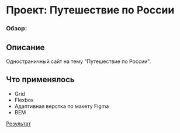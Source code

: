 # Проект: Путешествие по России

### Обзор:
<h2>Описание</h2>
Одностраничный сайт на тему "Путешествие по России".

<h2>Что применялось</h2>
<ul>
    <li>Grid</li>
    <li>Flexbox</li>
    <li>Адаптивная верстка по макету Figma</li>
    <li>BEM</li>
</ul>

<a href="https://makestro.github.io/russian-travel/index.html" target="_blank">Результат</a>

